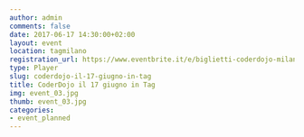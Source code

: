```yaml
---
author: admin
comments: false
date: 2017-06-17 14:30:00+02:00
layout: event
location: tagmilano
registration_url: https://www.eventbrite.it/e/biglietti-coderdojo-milano-tag-17-giugno-2017-34956332331
type: Player
slug: coderdojo-il-17-giugno-in-tag
title: CoderDojo il 17 giugno in Tag
img: event_03.jpg
thumb: event_03.jpg
categories:
- event_planned
---
```

